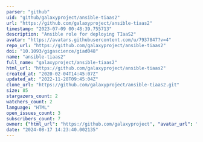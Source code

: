 ```yaml
---
parser: "github"
uid: "github/galaxyproject/ansible-tiaas2"
url: "https://github.com/galaxyproject/ansible-tiaas2"
timestamp: "2023-07-09 00:48:39.755713"
description: "Ansible role for deploying TIaaS2"
avatar: "https://avatars.githubusercontent.com/u/7937847?v=4"
repo_url: "https://github.com/galaxyproject/ansible-tiaas2"
doi: "10.1093/gigascience/giad048"
name: "ansible-tiaas2"
full_name: "galaxyproject/ansible-tiaas2"
html_url: "https://github.com/galaxyproject/ansible-tiaas2"
created_at: "2020-02-04T14:45:07Z"
updated_at: "2022-11-28T09:45:04Z"
clone_url: "https://github.com/galaxyproject/ansible-tiaas2.git"
size: 85
stargazers_count: 2
watchers_count: 2
language: "HTML"
open_issues_count: 3
subscribers_count: 7
owner: {"html_url": "https://github.com/galaxyproject", "avatar_url": "https://avatars.githubusercontent.com/u/7937847?v=4", "login": "galaxyproject", "type": "Organization"}
date: "2024-08-17 14:23:40.002135"
---
```

